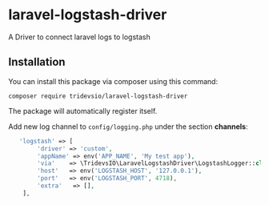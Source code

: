# laravel-logstash-driver

A Driver to connect laravel logs to logstash

## Installation

You can install this package via composer using this command:

```
composer require tridevsio/laravel-logstash-driver
```

The package will automatically register itself.

Add new log channel to `config/logging.php` under the section **channels**:

```php
   'logstash' => [
        'driver' => 'custom',
        'appName' => env('APP_NAME', 'My test app'),
        'via'    => \TridevsIO\LaravelLogstashDriver\LogstashLogger::class,
        'host'   => env('LOGSTASH_HOST', '127.0.0.1'),
        'port'   => env('LOGSTASH_PORT', 4718),
        'extra'   => [],
    ],
```
